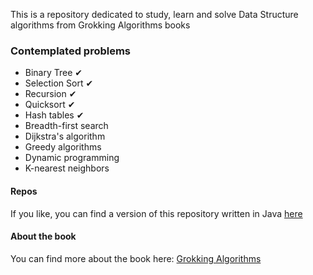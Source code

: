This is a repository dedicated to study, learn and solve Data Structure algorithms from Grokking Algorithms books

### Contemplated problems ###
- Binary Tree ✔
- Selection Sort ✔
- Recursion ✔
- Quicksort ✔
- Hash tables ✔
- Breadth-first search
- Dijkstra's algorithm
- Greedy algorithms
- Dynamic programming
- K-nearest neighbors

#### Repos ####
If you like, you can find a version of this repository written in Java [here](https://github.com/gabrielfmagalhaes/grokking-algorithms-java)

#### About the book ####
You can find more about the book here: [Grokking Algorithms](https://www.amazon.com/Grokking-Algorithms-illustrated-programmers-curious/dp/1617292230)
